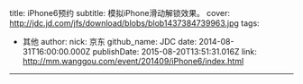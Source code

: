 title: iPhone6预约
subtitle: 模拟iPhone滑动解锁效果。
cover: http://jdc.jd.com/jfs/download/blobs/blob1437384739963.jpg
tags:
  - 其他
author:
  nick: 京东
  github_name: JDC
date: 2014-08-31T16:00:00.000Z
publishDate: 2015-08-20T13:51:31.016Z
link: http://mm.wanggou.com/event/201409/iPhone6/index.html
---